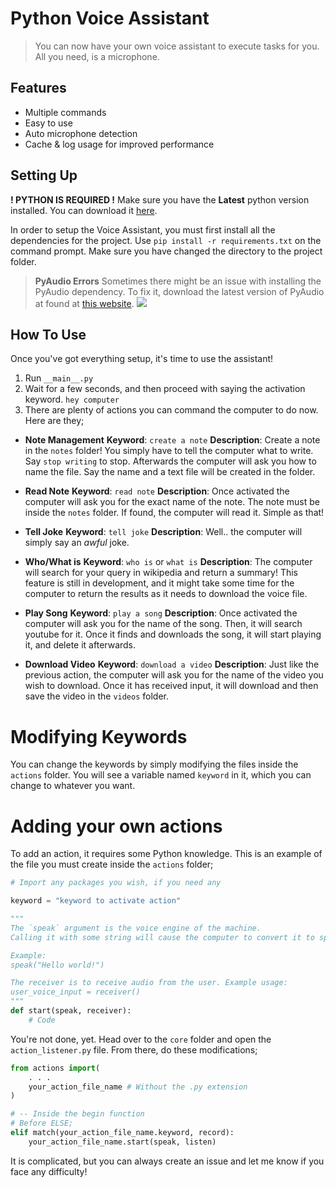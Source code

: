 # **Python Voice Assistant**
> You can now have your own voice assistant to execute tasks for you. All you need, is a microphone.

## Features
- Multiple commands
- Easy to use
- Auto microphone detection
- Cache & log usage for improved performance

## Setting Up
**! PYTHON IS REQUIRED !**
Make sure you have the **Latest** python version installed. You can download it [here](https://python.org/).

In order to setup the Voice Assistant, you must first install all the dependencies for the project.
Use `pip install -r requirements.txt` on the command prompt. Make sure you have changed the directory to the project folder.

> **PyAudio Errors**
Sometimes there might be an issue with installing the PyAudio dependency. To fix it, download the latest version of PyAudio at found at [this website](https://www.lfd.uci.edu/~gohlke/pythonlibs/).
![](https://i.gyazo.com/22f754fb1f06173f81bdbd681a05cdff.gif)

## How To Use
Once you've got everything setup, it's time to use the assistant!
1. Run `__main__.py`
2. Wait for a few seconds, and then proceed with saying the activation keyword. `hey computer`
3. There are plenty of actions you can command the computer to do now. Here are they;

- **Note Management**
**Keyword**: `create a note`
**Description**: Create a note in the `notes` folder! You simply have to tell the computer what to write. Say `stop writing` to stop. Afterwards the computer will ask you how to name the file. Say the name and a text file will be created in the folder.

- **Read Note**
**Keyword**: `read note`
**Description**: Once activated the computer will ask you for the exact name of the note. The note must be inside the `notes` folder. If found, the computer will read it. Simple as that!

- **Tell Joke**
**Keyword**: `tell joke`
**Description**: Well.. the computer will simply say an *awful* joke.

- **Who/What is**
**Keyword**: `who is` or `what is`
**Description**: The computer will search for your query in wikipedia and return a summary! This feature is still in development, and it might take some time for the computer to return the results as it needs to download the voice file.

- **Play Song**
**Keyword**: `play a song`
**Description**: Once activated the computer will ask you for the name of the song. Then, it will search youtube for it. Once it finds and downloads the song, it will start playing it, and delete it afterwards.

- **Download Video**
**Keyword**: `download a video`
**Description**: Just like the previous action, the computer will ask you for the name of the video you wish to download. Once it has received input, it will download and then save the video in the `videos` folder.

# Modifying Keywords
You can change the keywords by simply modifying the files inside the `actions` folder. You will see a variable named `keyword` in it, which you can change to whatever you want.

# Adding your own actions
To add an action, it requires some Python knowledge.
This is an example of the file you must create inside the `actions` folder;
```py
# Import any packages you wish, if you need any

keyword = "keyword to activate action"

"""
The `speak` argument is the voice engine of the machine.
Calling it with some string will cause the computer to convert it to speech

Example:
speak("Hello world!")

The receiver is to receive audio from the user. Example usage:
user_voice_input = receiver()
"""
def start(speak, receiver):
    # Code
```
You're not done, yet. Head over to the `core` folder and open the `action_listener.py` file. From there, do these modifications;
```py
from actions import(
    . . .
    your_action_file_name # Without the .py extension
)

# -- Inside the begin function
# Before ELSE;
elif match(your_action_file_name.keyword, record):
    your_action_file_name.start(speak, listen)
```
It is complicated, but you can always create an issue and let me know if you face any difficulty!